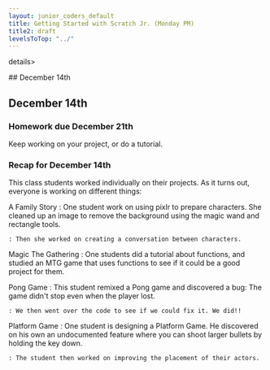 ```yaml
---
layout: junior_coders_default
title: Getting Started with Scratch Jr. (Monday PM)
title2: draft
levelsToTop: "../"
---
```





details>
<summary>## December 14th
</summary>

## December 14th

### Homework due December 21th

Keep working on your project, or do a tutorial.

### Recap for December 14th

This class students worked individually on their projects. As it turns out, everyone is working on different things:

A Family Story
    : One student work on using pixlr to prepare characters. She cleaned up an image to remove the background using the magic wand and rectangle tools. 
    
    : Then she worked on creating a conversation between characters.

Magic The Gathering
    : One students did a tutorial about functions, and studied an MTG game that uses functions to see if it could be a good project for them.

Pong Game
    : This student remixed a Pong game and discovered a bug: The game didn't stop even when the player lost. 
    
    : We then went over the code to see if we could fix it. We did!! 
    
Platform Game
    : One student is designing a Platform Game. He discovered  on his own an undocumented feature where you can shoot larger bullets by holding the key down. 
    
    : The student then worked on improving the placement of their actors. 
    
</details>